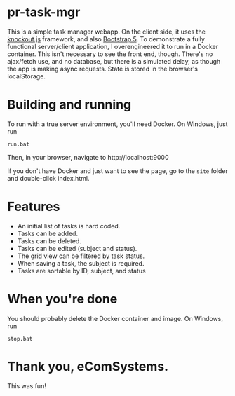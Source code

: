 # pr-task-mgr
This is a simple task manager webapp. On the client side, it uses the [knockout.js](https://knockoutjs.com/) framework, and also [Bootstrap 5](https://getbootstrap.com/). To demonstrate a fully functional server/client application, I overengineered it to run in a Docker container. This isn't necessary to see the front end, though. There's no ajax/fetch use, and no database, but there is a simulated delay, as though the app is making async requests. State is stored in the browser's localStorage.

# Building and running
To run with a true server environment, you'll need Docker. On Windows, just run
```
run.bat
```
Then, in your browser, navigate to http://localhost:9000

If you don't have Docker and just want to see the page, go to the `site` folder and double-click index.html.

# Features
* An initial list of tasks is hard coded.
* Tasks can be added.
* Tasks can be deleted.
* Tasks can be edited (subject and status).
* The grid view can be filtered by task status.
* When saving a task, the subject is required.
* Tasks are sortable by ID, subject, and status

# When you're done
You should probably delete the Docker container and image. On Windows, run
```
stop.bat
```

# Thank you, eComSystems.
This was fun!
